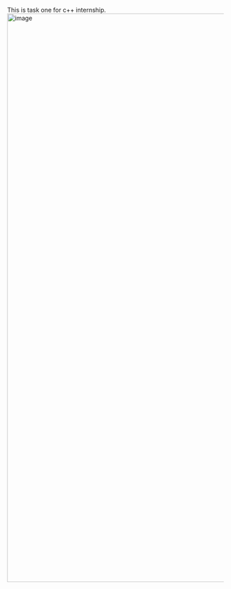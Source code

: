 This is task one for c++ internship.
<img width="806" height="1322" alt="image" src="https://github.com/user-attachments/assets/fdb660b1-aa55-458a-9311-9aab3e8c570e" />
